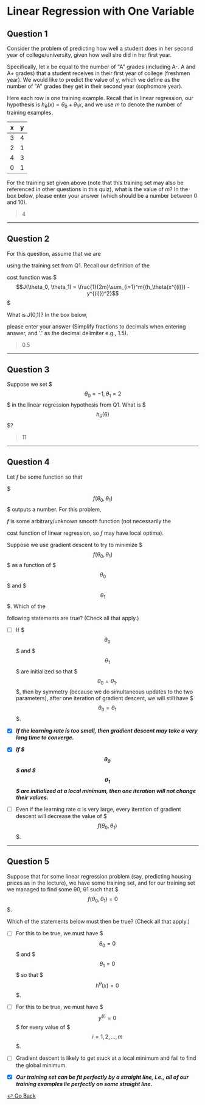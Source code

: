 # Linear Regression with One Variable

## Question 1

Consider the problem of predicting how well a student does in her second year of college/university, given how well she did in her first year.

Specifically, let x be equal to the number of "A" grades (including A-. A and A+ grades) that a student receives in their first year of college (freshmen year). We would like to predict the value of y, which we define as the number of "A" grades they get in their second year (sophomore year).

Here each row is one training example. Recall that in linear regression, our hypothesis is $h_\theta(x) = \theta_0 + \theta_1x$, and we use *m* to denote the number of training examples.

| x    | y    |
| ---- | ---- |
| 3    | 4    |
| 2    | 1    |
| 4    | 3    |
| 0    | 1    |

For the training set given above (note that this training set may also be referenced in other questions in this quiz), what is the value of *m*? In the box below, please enter your answer (which should be a number between 0 and 10).

> 4

---

## Question 2

For this question, assume that we are

using the training set from Q1. Recall our definition of the

cost function was $$$J(\theta_0, \theta_1) = \frac{1}{2m}\sum_{i=1}^m{(h_\theta(x^{(i)}) - y^{(i)})^2}$$$

What is *J*(0,1)? In the box below,

please enter your answer (Simplify fractions to decimals when entering answer, and '.' as the decimal delimiter e.g., 1.5).

> 0.5

---

## Question 3

Suppose we set $$$\theta_0 = -1, \theta_1 = 2$$$ in the linear regression hypothesis from Q1. What is $$$h_{\theta}(6)$$$?

> 11

---

## Question 4

Let *f* be some function so that 

$$$f(\theta_0, \theta_1)$$$ outputs a number. For this problem,

*f* is some arbitrary/unknown smooth function (not necessarily the

cost function of linear regression, so *f* may have local optima).

Suppose we use gradient descent to try to minimize $$$f(\theta_0, \theta_1)$$$
as a function of $$$\theta_0$$$ and $$$\theta_1$$$. Which of the

following statements are true? (Check all that apply.)

- [ ] If $$$\theta_0$$$ and $$$\theta_1$$$ are initialized so that $$$\theta_0 = \theta_1.$$$, then by symmetry (because we do simultaneous updates to the two parameters), after one iteration of gradient descent, we will still have $$$\theta_0 = \theta_1$$$.
  
- [x] ***If the learning rate is too small, then gradient descent may take a very long time to converge.***

- [x] ***If $$$\theta_0$$$ and $$$\theta_1$$$ are initialized at a local minimum, then one iteration will not change their values.***

- [ ] Even if the learning rate α is very large, every iteration of gradient descent will decrease the value of $$$f(\theta_0, \theta_1)$$$.

---

## Question 5

Suppose that for some linear regression problem (say, predicting housing prices as in the lecture), we have some training set, and for our training set we managed to find some θ0, θ1 such that $$$f(\theta_0, \theta_1) = 0$$$.

Which of the statements below must then be true? (Check all that apply.)

- [ ] For this to be true, we must have $$$\theta_0 = 0$$$ and $$$\theta_1 = 0$$$ so that $$$h^\theta(x) = 0$$$.
- [ ] For this to be true, we must have $$$y^{(i)} = 0$$$ for every value of $$$i = 1,2,…,m$$$.
- [ ] Gradient descent is likely to get stuck at a local minimum and fail to find the global minimum.
- [x] ***Our training set can be fit perfectly by a straight line, i.e., all of our training examples lie perfectly on some straight line.***



[↩️ Go Back](https://github.com/lisy0123/Coursera_Stanford_Machine_Learning)
